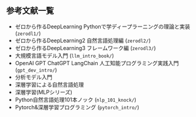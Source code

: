 ## 参考文献一覧
- ゼロから作るDeepLearning Pythonで学ディープラーニングの理論と実装 (`zerodl1/`)
- ゼロから作るDeepLearning2 自然言語処理編 (`zerodl2/`)
- ゼロから作るDeepLearning3 フレームワーク編 (`zerodl3/`)
- 大規模言語モデル入門 (`llm_intro_book/`)
- OpenAI GPT ChatGPT LangChain 人工知能プログラミング実践入門 (`gpt_dev_intro/`)
- 分析モデル入門
- 深層学習による自然言語処理
- 深層学習(MLPシリーズ)
- Python自然言語処理101本ノック (`nlp_101_knock/`)
- Pytorch&深層学習プログラミング (`pytorch_intro/`)

